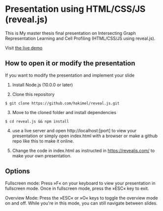 # Presentation using HTML/CSS/JS (reveal.js)

This is My master thesis final presentation on Intersecting Graph Representation Learning and Cell Profiling (HTML/CSS/JS using reveal.js).

Visit [the live demo](https://pharmbio.github.io/Nima_Msc_Presentation/)

## How to open it or modify the presentation

If you want to modify the presentation and implement your slide

1. Install Node.js (10.0.0 or later)
   
2. Clone this repository
   
```shell script
$ git clone https://github.com/hakimel/reveal.js.git
```
3. Move to the cloned folder and install dependencies
   
```shell script
$ cd reveal.js && npm install
```

4. use a live server and open http://localhost:[port] to view your presentation or simply open index.html with a browser or make a github repo like this to make it online.

5. Change the code in index.html as instructed in https://revealjs.com/ to make your own presentation.


## Options

Fullscreen mode:  Press »F« on your keyboard to view your presentation in fullscreen mode. Once in fullscreen mode, press the »ESC« key to exit.

Overview Mode: Press the »ESC« or »O« keys to toggle the overview mode on and off. While you're in this mode, you can still navigate between slides.

